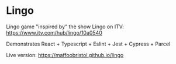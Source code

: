 Lingo
======

Lingo game "inspired by" the show Lingo on ITV: https://www.itv.com/hub/lingo/10a0540

Demonstrates React + Typescript + Eslint + Jest + Cypress + Parcel

Live version: https://maffoobristol.github.io/lingo

